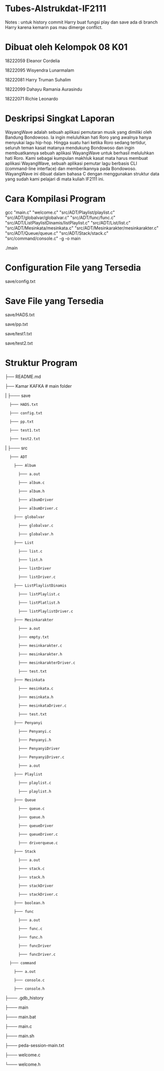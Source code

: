 # Tubes-Alstrukdat-IF2111
Notes : untuk history commit Harry buat fungsi play dan save ada di branch Harry karena kemarin pas mau dimerge conflict.

# Dibuat oleh Kelompok 08 K01

18222059	Eleanor Cordelia

18222095	Wisyendra Lunarmalam

18222081	Harry Truman Suhalim

18222099	Dahayu Ramania Aurasindu

18222071 	Richie Leonardo

# Deskripsi Singkat Laporan

WayangWave adalah sebuah aplikasi pemutaran musik yang dimiliki oleh Bandung Bondowoso. Ia ingin meluluhkan hati Roro yang awalnya hanya menyukai lagu hip-hop. Hingga suatu hari ketika Roro sedang tertidur, seluruh teman kasat matanya mendukung Bondowoso dan ingin membuatkannya sebuah aplikasi WayangWave untuk berhasil meluluhkan hati Roro. Kami sebagai kumpulan makhluk kasat mata harus membuat aplikasi WayangWave, sebuah aplikasi pemutar lagu berbasis CLI (command-line interface) dan memberikannya pada Bondowoso. WayangWave ini dibuat dalam bahasa C dengan menggunakan struktur data yang sudah kami pelajari di mata kuliah IF2111 ini.

# Cara Kompilasi Program
gcc "main.c" "welcome.c" "src/ADT/Playlist/playlist.c" "src/ADT/globalvar/globalvar.c" "src/ADT/func/func.c" "src/ADT/ListPlaylistDinamis/listPlaylist.c" "src/ADT/List/list.c" "src/ADT/Mesinkata/mesinkata.c" "src/ADT/Mesinkarakter/mesinkarakter.c" "src/ADT/Queue/queue.c" "src/ADT/Stack/stack.c" "src/command/console.c" -g -o main

./main

# Configuration File yang Tersedia
save/config.txt

# Save File yang Tersedia
save/HADS.txt

save/pp.txt

save/test1.txt

save/test2.txt

# Struktur Program

├── README.md

├── Kamar KAFKA			     # main folder

|   ├─── save		

      ├─── HADS.txt
    
      ├─── config.txt
    
      ├─── pp.txt
    
      ├─── test1.txt
    
      ├─── test2.txt
    
|   ├─── src 	

      ├─── ADT
      
        ├─── Album
        
          ├─── a.out
          
          ├─── album.c
          
          ├─── album.h

          ├─── albumDriver
          
          ├─── albumDriver.c
          
        ├─── globalvar
        
          ├─── globalvar.c
          
          ├─── globalvar.h
          
        ├─── List
        
          ├─── list.c
          
          ├─── list.h

          ├─── listDriver
          
          ├─── listDriver.c
          
        ├─── ListPlaylistDinamis
        
          ├─── listPlaylist.c
          
          ├─── listPlatlist.h

          ├─── listPlaylistDriver.c
          
        ├─── Mesinkarakter
        
          ├─── a.out
          
          ├─── empty.txt
          
          ├─── mesinkarakter.c
          
          ├─── mesinkarakter.h
          
          ├─── mesinkarakterDriver.c
          
          ├─── test.txt
          
        ├─── Mesinkata
        
          ├─── mesinkata.c
          
          ├─── mesinkata.h
          
          ├─── mesinkataDriver.c
          
          ├─── test.txt
         
        ├─── Penyanyi
        
          ├─── Penyanyi.c
          
          ├─── Penyanyi.h

          ├─── PenyanyiDriver
          
          ├─── PenyanyiDriver.c
          
          ├─── a.out
          
        ├─── Playlist
        
          ├─── playlist.c
          
          ├─── playlist.h
          
        ├─── Queue
        
          ├─── queue.c
          
          ├─── queue.h
          
          ├─── queueDriver

          ├─── queueDriver.c
          
          ├─── driverqueue.c
          
        ├─── Stack
        
          ├─── a.out
          
          ├─── stack.c
          
          ├─── stack.h

          ├─── stackDriver
          
          ├─── stackDriver.c
          
        ├─── boolean.h
        
        ├─── func
        
          ├─── a.out
          
          ├─── func.c
          
          ├─── func.h

          ├─── funcDriver
          
          ├─── funcDriver.c
          
      ├─── command
      
        ├─── a.out
        
        ├─── console.c
        
        ├─── console.h
        
   ├─── .gdb_history	

   ├─── main

   ├─── main.bat

   ├─── main.c	     

   ├─── main.sh		

   ├─── peda-session-main.txt

   ├─── welcome.c		

   └─── welcome.h                          

